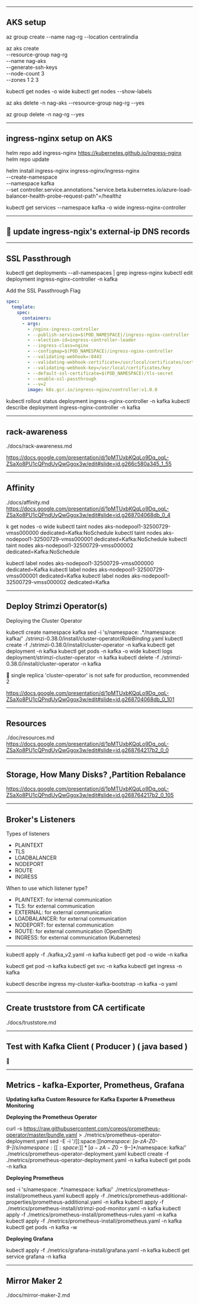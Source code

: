 
-----------------------------------------------------
AKS setup
-----------------------------------------------------

az group create --name nag-rg --location centralindia

az aks create \
    --resource-group nag-rg \
    --name nag-aks \
    --generate-ssh-keys \
    --node-count 3 \
    --zones 1 2 3

kubectl get nodes -o wide
kubectl get nodes --show-labels

az aks delete -n nag-aks --resource-group nag-rg --yes

az group delete -n nag-rg --yes

-----------------------------------------------------
ingress-nginx setup on AKS
-----------------------------------------------------

helm repo add ingress-nginx https://kubernetes.github.io/ingress-nginx
helm repo update

helm install ingress-nginx ingress-nginx/ingress-nginx \
  --create-namespace \
  --namespace kafka \
  --set controller.service.annotations."service\.beta\.kubernetes\.io/azure-load-balancer-health-probe-request-path"=/healthz

kubectl get services --namespace kafka -o wide ingress-nginx-controller

-----------------------------------------------------
🛑 update ingress-ngix's external-ip DNS records
-----------------------------------------------------

-----------------------------------------------------
SSL Passthrough
-----------------------------------------------------

kubectl get deployments --all-namespaces | grep ingress-nginx
kubectl edit deployment ingress-nginx-controller -n kafka

Add the SSL Passthrough Flag
```yaml
spec:
  template:
    spec:
      containers:
      - args:
        - /nginx-ingress-controller
        - --publish-service=$(POD_NAMESPACE)/ingress-nginx-controller
        - --election-id=ingress-controller-leader
        - --ingress-class=nginx
        - --configmap=$(POD_NAMESPACE)/ingress-nginx-controller
        - --validating-webhook=:8443
        - --validating-webhook-certificate=/usr/local/certificates/cert
        - --validating-webhook-key=/usr/local/certificates/key
        - --default-ssl-certificate=$(POD_NAMESPACE)/tls-secret
        - --enable-ssl-passthrough
        - --v=2
        image: k8s.gcr.io/ingress-nginx/controller:v1.0.0
```

kubectl rollout status deployment ingress-nginx-controller -n kafka
kubectl describe deployment ingress-nginx-controller -n kafka


-----------------------------------------------------
rack-awareness
-----------------------------------------------------

./docs/rack-awareness.md

https://docs.google.com/presentation/d/1pMTUxbKQqLo9Dq_oqL-ZSaXo8PU1cQPndUyQwGgox3w/edit#slide=id.g266c580a345_1_55


-----------------------------------------------------
Affinity
-----------------------------------------------------

./docs/affinity.md
https://docs.google.com/presentation/d/1pMTUxbKQqLo9Dq_oqL-ZSaXo8PU1cQPndUyQwGgox3w/edit#slide=id.g268704068db_0_4



k get nodes -o wide
kubectl taint nodes aks-nodepool1-32500729-vmss000000 dedicated=Kafka:NoSchedule
kubectl taint nodes aks-nodepool1-32500729-vmss000001 dedicated=Kafka:NoSchedule
kubectl taint nodes aks-nodepool1-32500729-vmss000002 dedicated=Kafka:NoSchedule

kubectl label nodes aks-nodepool1-32500729-vmss000000 dedicated=Kafka
kubectl label nodes aks-nodepool1-32500729-vmss000001 dedicated=Kafka
kubectl label nodes aks-nodepool1-32500729-vmss000002 dedicated=Kafka




-----------------------------------------------------
Deploy Strimzi Operator(s)
-----------------------------------------------------

Deploying the Cluster Operator

kubectl create namespace kafka
sed -i 's/namespace: .*/namespace: kafka/' ./strimzi-0.38.0/install/cluster-operator/*RoleBinding*.yaml
kubectl create -f ./strimzi-0.38.0/install/cluster-operator -n kafka
kubectl get deployment -n kafka
kubectl get pods -n kafka -o wide
kubectl logs deployment/strimzi-cluster-operator -n kafka 
kubectl delete -f ./strimzi-0.38.0/install/cluster-operator -n kafka

🛑 single replica 'cluster-operator' is not safe for production, recommended 2

https://docs.google.com/presentation/d/1pMTUxbKQqLo9Dq_oqL-ZSaXo8PU1cQPndUyQwGgox3w/edit#slide=id.g268704068db_0_101


-----------------------------------------------------
Resources
-----------------------------------------------------

./doc/resources.md
https://docs.google.com/presentation/d/1pMTUxbKQqLo9Dq_oqL-ZSaXo8PU1cQPndUyQwGgox3w/edit#slide=id.g268764217b2_0_0



-----------------------------------------------------
Storage, How Many Disks? ,Partition Rebalance
-----------------------------------------------------


https://docs.google.com/presentation/d/1pMTUxbKQqLo9Dq_oqL-ZSaXo8PU1cQPndUyQwGgox3w/edit#slide=id.g268764217b2_0_105


-----------------------------------------------------
Broker's Listeners
-----------------------------------------------------

 Types of listeners

  - PLAINTEXT
  - TLS
  - LOADBALANCER
  - NODEPORT
  - ROUTE
  - INGRESS

  When to use which listener type?
  - PLAINTEXT: for internal communication
  - TLS: for external communication
  - EXTERNAL: for external communication 
  - LOADBALANCER: for external communication 
  - NODEPORT: for external communication 
  - ROUTE: for external communication (OpenShift)
  - INGRESS: for external communication (Kubernetes)


-----------------------------------------------------

<!-- kubectl delete -f ./kafka_v1.yaml -n kafka -->
kubectl apply -f ./kafka_v2.yaml -n kafka
kubectl get pod -o wide -n kafka


kubectl get pod -n kafka
kubectl get svc -n kafka
kubectl get ingress -n kafka

kubectl describe ingress my-cluster-kafka-bootstrap -n kafka -o yaml

-----------------------------------------------------
Create truststore from CA certificate
-----------------------------------------------------  

./docs/truststore.md

-----------------------------------------------------
Test with Kafka Client ( Producer  ) ( java based )
-----------------------------------------------------  

🤚

-----------------------------------------------------
Metrics - kafka-Exporter, Prometheus, Grafana
-----------------------------------------------------


**Updating kafka Custom Resource for Kafka Exporter & Prometheus Monitoring**


**Deploying the Prometheus Operator**


curl -s https://raw.githubusercontent.com/coreos/prometheus-operator/master/bundle.yaml > ./metrics/prometheus-operator-deployment.yaml
sed -E -i '/[[:space:]]*namespace: [a-zA-Z0-9-]*$/s/namespace:[[:space:]]*[a-zA-Z0-9-]*$/namespace: kafka/' ./metrics/prometheus-operator-deployment.yaml
kubectl create -f ./metrics/prometheus-operator-deployment.yaml -n kafka
kubectl get pods -n kafka


**Deploying Prometheus**

sed -i 's/namespace: .*/namespace: kafka/' ./metrics/prometheus-install/prometheus.yaml
kubectl apply -f ./metrics/prometheus-additional-properties/prometheus-additional.yaml -n kafka
kubectl apply -f ./metrics/prometheus-install/strimzi-pod-monitor.yaml -n kafka
kubectl apply -f ./metrics/prometheus-install/prometheus-rules.yaml -n kafka
kubectl apply -f ./metrics/prometheus-install/prometheus.yaml -n kafka
kubectl get pods -n kafka -w


**Deploying Grafana**

kubectl apply -f ./metrics/grafana-install/grafana.yaml -n kafka
kubectl get service grafana -n kafka
<!-- kubectl port-forward svc/grafana 3000:3000 -n kafka -->
<!-- kubectl delete -f ./metrics/ingress-grafana.yaml -n kafka -->
<!-- kubectl get ingress ingress-grafana -n kafka -->



-----------------------------------------------------
Mirror Maker 2
-----------------------------------------------------

./docs/mirror-maker-2.md

